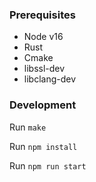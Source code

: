 ### Prerequisites

* Node v16
* Rust
* Cmake
* libssl-dev
* libclang-dev

### Development

Run `make`

Run `npm install`

Run `npm run start`

